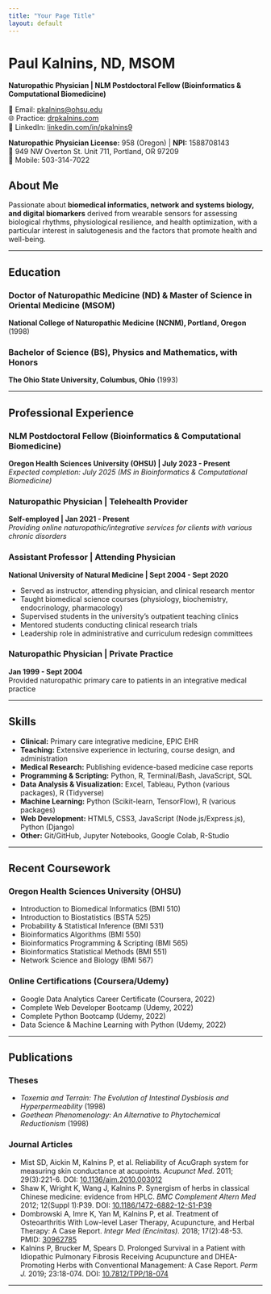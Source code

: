 ```yaml
---
title: "Your Page Title"
layout: default
---
```


# Paul Kalnins, ND, MSOM  
**Naturopathic Physician | NLM Postdoctoral Fellow (Bioinformatics & Computational Biomedicine)**  

📧 Email: pkalnins@ohsu.edu  
🌐 Practice: [drpkalnins.com](https://drpkalnins.com)  
🔗 LinkedIn: [linkedin.com/in/pkalnins9](https://linkedin.com/in/pkalnins9)  

**Naturopathic Physician License:** 958 (Oregon) | **NPI:** 1588708143  
📍 949 NW Overton St. Unit 711, Portland, OR 97209  
📱 Mobile: 503-314-7022  

## About Me  
Passionate about **biomedical informatics, network and systems biology, and digital biomarkers** derived from wearable sensors for assessing biological rhythms, physiological resilience, and health optimization, with a particular interest in salutogenesis and the factors that promote health and well-being.

---

## Education  
### Doctor of Naturopathic Medicine (ND) & Master of Science in Oriental Medicine (MSOM)  
**National College of Naturopathic Medicine (NCNM), Portland, Oregon** (1998)  

### Bachelor of Science (BS), Physics and Mathematics, with Honors  
**The Ohio State University, Columbus, Ohio** (1993)  

---

## Professional Experience  
### **NLM Postdoctoral Fellow (Bioinformatics & Computational Biomedicine)**  
**Oregon Health Sciences University (OHSU) | July 2023 - Present**  
*Expected completion: July 2025 (MS in Bioinformatics & Computational Biomedicine)*  

### **Naturopathic Physician | Telehealth Provider**  
**Self-employed | Jan 2021 - Present**  
*Providing online naturopathic/integrative services for clients with various chronic disorders*  

### **Assistant Professor | Attending Physician**  
**National University of Natural Medicine | Sept 2004 - Sept 2020**  
- Served as instructor, attending physician, and clinical research mentor  
- Taught biomedical science courses (physiology, biochemistry, endocrinology, pharmacology)  
- Supervised students in the university’s outpatient teaching clinics  
- Mentored students conducting clinical research trials  
- Leadership role in administrative and curriculum redesign committees  

### **Naturopathic Physician | Private Practice**  
**Jan 1999 - Sept 2004**  
Provided naturopathic primary care to patients in an integrative medical practice  

---

## Skills  
- **Clinical:** Primary care integrative medicine, EPIC EHR  
- **Teaching:** Extensive experience in lecturing, course design, and administration  
- **Medical Research:** Publishing evidence-based medicine case reports  
- **Programming & Scripting:** Python, R, Terminal/Bash, JavaScript, SQL  
- **Data Analysis & Visualization:** Excel, Tableau, Python (various packages), R (Tidyverse)  
- **Machine Learning:** Python (Scikit-learn, TensorFlow), R (various packages)  
- **Web Development:** HTML5, CSS3, JavaScript (Node.js/Express.js), Python (Django)  
- **Other:** Git/GitHub, Jupyter Notebooks, Google Colab, R-Studio  

---

## Recent Coursework  
### **Oregon Health Sciences University (OHSU)**  
- Introduction to Biomedical Informatics (BMI 510)  
- Introduction to Biostatistics (BSTA 525)  
- Probability & Statistical Inference (BMI 531)  
- Bioinformatics Algorithms (BMI 550)  
- Bioinformatics Programming & Scripting (BMI 565)  
- Bioinformatics Statistical Methods (BMI 551)  
- Network Science and Biology (BMI 567)  

### **Online Certifications (Coursera/Udemy)**  
- Google Data Analytics Career Certificate (Coursera, 2022)  
- Complete Web Developer Bootcamp (Udemy, 2022)  
- Complete Python Bootcamp (Udemy, 2022)  
- Data Science & Machine Learning with Python (Udemy, 2022)  

---

## Publications  
### **Theses**  
- *Toxemia and Terrain: The Evolution of Intestinal Dysbiosis and Hyperpermeability* (1998)  
- *Goethean Phenomenology: An Alternative to Phytochemical Reductionism* (1998)  

### **Journal Articles**  
- Mist SD, Aickin M, Kalnins P, et al. Reliability of AcuGraph system for measuring skin conductance at acupoints. *Acupunct Med.* 2011; 29(3):221-6. DOI: [10.1136/aim.2010.003012](https://doi.org/10.1136/aim.2010.003012)  
- Shaw K, Wright K, Wang J, Kalnins P. Synergism of herbs in classical Chinese medicine: evidence from HPLC. *BMC Complement Altern Med* 2012; 12(Suppl 1):P39. DOI: [10.1186/1472-6882-12-S1-P39](https://doi.org/10.1186/1472-6882-12-S1-P39)  
- Dombrowski A, Imre K, Yan M, Kalnins P, et al. Treatment of Osteoarthritis With Low-level Laser Therapy, Acupuncture, and Herbal Therapy: A Case Report. *Integr Med (Encinitas).* 2018; 17(2):48-53. PMID: [30962785](https://www.ncbi.nlm.nih.gov/pmc/articles/PMC6396761/)  
- Kalnins P, Brucker M, Spears D. Prolonged Survival in a Patient with Idiopathic Pulmonary Fibrosis Receiving Acupuncture and DHEA-Promoting Herbs with Conventional Management: A Case Report. *Perm J.* 2019; 23:18-074. DOI: [10.7812/TPP/18-074](https://doi.org/10.7812/TPP/18-074)  

---
